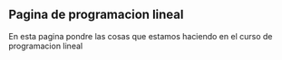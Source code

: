 ## Pagina de programacion lineal

En esta pagina pondre las cosas que estamos haciendo en el curso de programacion lineal
